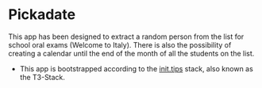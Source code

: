 # Pickadate

This app has been designed to extract a random person from the list for school oral exams (Welcome to Italy).
There is also the possibility of creating a calendar until the end of the month of all the students on the list.

- This app is bootstrapped according to the [init.tips](https://init.tips) stack, also known as the T3-Stack.
